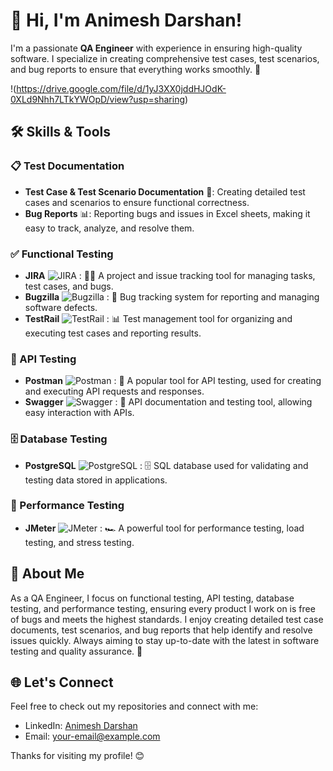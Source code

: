 # 👋 Hi, I'm Animesh Darshan! 

I'm a passionate **QA Engineer** with experience in ensuring high-quality software. I specialize in creating comprehensive test cases, test scenarios, and bug reports to ensure that everything works smoothly. 🚀

!(https://drive.google.com/file/d/1yJ3XX0jddHJOdK-0XLd9Nhh7LTkYWOpD/view?usp=sharing) <!-- Replace with your actual image -->

## 🛠️ Skills & Tools

### 📋 Test Documentation
- **Test Case & Test Scenario Documentation** 📄: Creating detailed test cases and scenarios to ensure functional correctness.
- **Bug Reports** 📊: Reporting bugs and issues in Excel sheets, making it easy to track, analyze, and resolve them.

### ✅ Functional Testing
- **JIRA** ![JIRA](https://upload.wikimedia.org/wikipedia/commons/e/e7/JIRA_logo.png) : 🧑‍💻 A project and issue tracking tool for managing tasks, test cases, and bugs.
- **Bugzilla** ![Bugzilla](https://upload.wikimedia.org/wikipedia/commons/7/7f/Bugzilla-logo.png) : 🐞 Bug tracking system for reporting and managing software defects.
- **TestRail** ![TestRail](https://www.gurock.com/testrail/images/testrail-logo-800x242.png) : 📊 Test management tool for organizing and executing test cases and reporting results.

### 🔌 API Testing
- **Postman** ![Postman](https://upload.wikimedia.org/wikipedia/commons/4/47/Postman_logo.png) : 🔌 A popular tool for API testing, used for creating and executing API requests and responses.
- **Swagger** ![Swagger](https://upload.wikimedia.org/wikipedia/commons/1/18/Swagger-logo.png) : 📝 API documentation and testing tool, allowing easy interaction with APIs.

### 🗄️ Database Testing
- **PostgreSQL** ![PostgreSQL](https://upload.wikimedia.org/wikipedia/commons/a/a4/Postgresql_elephant.svg) : 🗄️ SQL database used for validating and testing data stored in applications.

### 🚀 Performance Testing
- **JMeter** ![JMeter](https://upload.wikimedia.org/wikipedia/commons/1/1d/Apache_JMeter_logo.png) : 🏎️ A powerful tool for performance testing, load testing, and stress testing.

## 💼 About Me

As a QA Engineer, I focus on functional testing, API testing, database testing, and performance testing, ensuring every product I work on is free of bugs and meets the highest standards. I enjoy creating detailed test case documents, test scenarios, and bug reports that help identify and resolve issues quickly. Always aiming to stay up-to-date with the latest in software testing and quality assurance. 🌟

## 🌐 Let's Connect
Feel free to check out my repositories and connect with me:
- LinkedIn: [Animesh Darshan](https://www.linkedin.com)  
- Email: [your-email@example.com](mailto:your-email@example.com)

Thanks for visiting my profile! 😊


